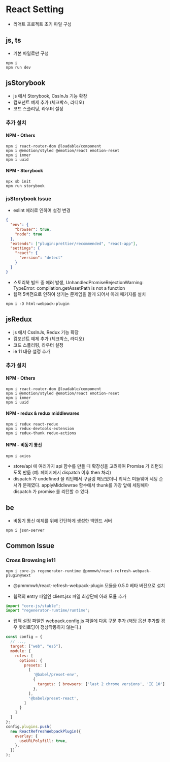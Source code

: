 # React Setting

- 리액트 프로젝트 초기 파일 구성

## js, ts

- 기본 파일로만 구성

```command
npm i
npm run dev
```

## jsStorybook

- js 에서 Storybook, CssInJs 기능 확장
- 컴포넌트 예제 추가 (체크박스, 라디오)
- 코드 스플리팅, 라우터 설정

### 추가 설치

#### NPM - Others

```command
npm i react-router-dom @loadable/component
npm i @emotion/styled @emotion/react emotion-reset
npm i immer
npm i uuid
```

#### NPM - Storybook

```command
npx sb init
npm run storybook
```

### jsStorybook Issue

- eslint 에러로 인하여 설정 변경

```json (.eslintrc)
{
  "env": {
    "browser": true,
    "node": true
  },
  "extends": ["plugin:prettier/recommended", "react-app"],
  "settings": {
    "react": {
      "version": "detect"
    }
  }
}
```

- 스토리북 빌드 중 에러 발생, UnhandledPromiseRejectionWarning: TypeError: compilation.getAssetPath is not a function
- 웹팩 5버전으로 인하여 생기는 문제임을 알게 되어서 아래 패키지를 설치

```command
npm i -D html-webpack-plugin
```

## jsRedux

- js 에서 CssInJs, Redux 기능 확장
- 컴포넌트 예제 추가 (체크박스, 라디오)
- 코드 스플리팅, 라우터 설정
- ie 11 대응 설정 추가

### 추가 설치

#### NPM - Others

```command
npm i react-router-dom @loadable/component
npm i @emotion/styled @emotion/react emotion-reset
npm i immer
npm i uuid
```

#### NPM - redux & redux middlewares

```command
npm i redux react-redux
npm i redux-devtools-extension
npm i redux-thunk redux-actions
```

#### NPM - 비동기 통신

```command
npm i axios
```

- store/api 에 여러가지 api 함수를 만들 때 확장성을 고려하여 Promise 가 리턴되도록 만듦 (예: 페이지에서 dispatch 이후 then 처리)
- dispatch 가 undefined 을 리턴해서 구글링 해보았더니 리덕스 미들웨어 세팅 순서가 문제였다. applyMiddlewrae 함수에서 thunk를 가장 앞에 세팅해야 dispatch 가 promise 를 리턴할 수 있다.

## be

- 비동기 통신 예제를 위해 간단하게 생성한 백엔드 서버

```command
npm i json-server
```

## Common Issue

### Cross Browsing ie11

```command
npm i core-js regenerator-runtime @pmmmwh/react-refresh-webpack-plugin@next
```

- @pmmmwh/react-refresh-webpack-plugin 모듈을 0.5.0 베타 버전으로 설치

- 웹팩의 entry 파일인 client.jsx 파일 최상단에 아래 모듈 추가

```jsx
import "core-js/stable";
import "regenerator-runtime/runtime";
```

- 웹팩 설정 파일인 webpack.config.js 파일에 다음 구문 추가 (해당 옵션 추가할 경우 핫리로딩이 정상작동하지 않는다.)

```js
const config = {
  // ...,
  target: ["web", "es5"],
  module: {
    rules: [
      options: {
        presets: [
          [
            '@babel/preset-env',
            {
              targets: { browsers: ['last 2 chrome versions', 'IE 10'] },
            },
          ],
          '@babel/preset-react',
        ]
      }
    ]
  }
};
config.plugins.push(
  new ReactRefreshWebpackPlugin({
    overlay: {
      useURLPolyfill: true,
    },
  })
);
```
